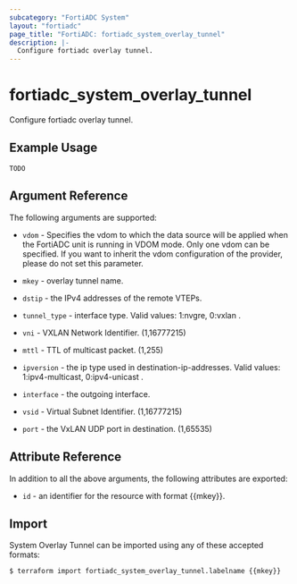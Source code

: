 ```yaml
---
subcategory: "FortiADC System"
layout: "fortiadc"
page_title: "FortiADC: fortiadc_system_overlay_tunnel"
description: |-
  Configure fortiadc overlay tunnel.
---
```


# fortiadc_system_overlay_tunnel
Configure fortiadc overlay tunnel.

## Example Usage
```hcl
TODO
```

## Argument Reference

The following arguments are supported:

* `vdom` - Specifies the vdom to which the data source will be applied when the FortiADC unit is running in VDOM mode. Only one vdom can be specified. If you want to inherit the vdom configuration of the provider, please do not set this parameter.
* `mkey` - overlay tunnel name.

* `dstip` - the IPv4 addresses of the remote VTEPs. 
* `tunnel_type` - interface type. Valid values: 1:nvgre, 0:vxlan .
* `vni` - VXLAN Network Identifier. (1,16777215)
* `mttl` - TTL of multicast packet. (1,255)
* `ipversion` - the ip type used in destination-ip-addresses. Valid values: 1:ipv4-multicast, 0:ipv4-unicast .

* `interface` - the outgoing interface. 
* `vsid` - Virtual Subnet Identifier. (1,16777215)
* `port` - the VxLAN UDP port in destination. (1,65535)

## Attribute Reference

In addition to all the above arguments, the following attributes are exported:
* `id` - an identifier for the resource with format {{mkey}}.

## Import
 System Overlay Tunnel can be imported using any of these accepted formats:
```
$ terraform import fortiadc_system_overlay_tunnel.labelname {{mkey}}
```
